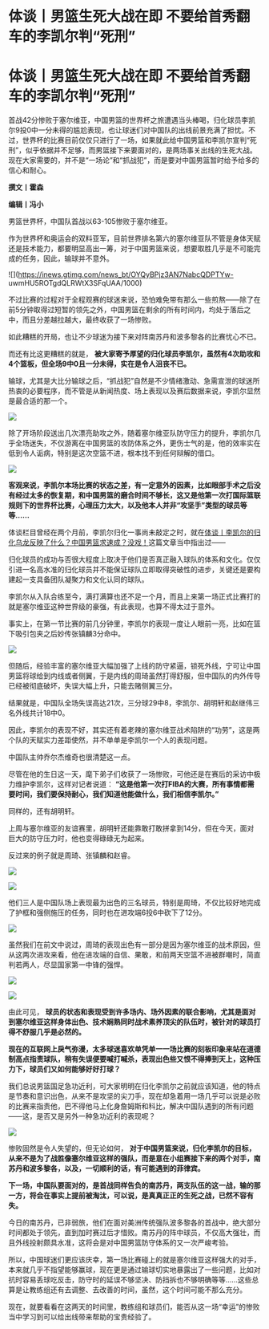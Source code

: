 # 体谈丨男篮生死大战在即 不要给首秀翻车的李凯尔判“死刑”

# 体谈丨男篮生死大战在即 不要给首秀翻车的李凯尔判“死刑”

首战42分惨败于塞尔维亚，中国男篮的世界杯之旅遭遇当头棒喝，归化球员李凯尔9投0中一分未得的尴尬表现，也让球迷们对中国队的出线前景充满了担忧。不过，世界杯的比赛目前仅仅只进行了一场，如果就此给中国男篮和李凯尔宣判“死刑”，似乎依据并不足够，而男篮接下来要面对的，是两场事关出线的生死大战。现在大家需要的，并不是“一场论”和“抓战犯”，而是要对中国男篮暂时给予给多的信心和耐心。

**撰文丨霍森**

**编辑丨冯小**

男篮世界杯，中国队首战以63-105惨败于塞尔维亚。

作为世界杯和奥运会的双料亚军，目前世界排名第六的塞尔维亚队不管是身体天赋还是技术能力，都要明显高出一筹，对于中国男篮来说，想要取胜几乎是不可能完成的任务，因此，输球并不意外。

![](https://inews.gtimg.com/news_bt/OYQyBPjz3AN7NabcQDPTYw-
uwmHU5ROTgdQLRWtX3SFqUAA/1000)

不过比赛的过程对于全程观赛的球迷来说，恐怕难免带有那么一些煎熬——除了在前5分钟取得过短暂的领先之外，中国男篮在剩余的所有时间内，均处于落后之中，而且分差越拉越大，最终收获了一场惨败。

如此糟糕的开局，也让不少球迷为接下来对阵南苏丹和波多黎各的比赛忧心不已。

而还有比这更糟糕的就是， **被大家寄予厚望的归化球员李凯尔，虽然有4次助攻和4个篮板，但全场9中0且一分未得，实在是令人沮丧不已。**

输球，尤其是大比分输球之后，“抓战犯”自然是不少情绪激动、急需宣泄的球迷所热衷的必要程序，而不管是从新闻热度、场上表现以及赛后数据来说，李凯尔显然是最合适的那一个。

![](https://inews.gtimg.com/news_bt/O_2ZsVn4vtJP7iFPv4P7j3cYZkwuY6vumaUO3K43JZs1wAA/1000)

除了开场阶段送出几次漂亮助攻之外，随着塞尔维亚队防守压力的提升，李凯尔几乎全场迷失，不仅游离在中国男篮的攻防体系之外，更伤士气的是，他的效率实在低到令人诟病，特别是这次空篮不进，根本找不到任何辩解的借口。

![](https://inews.gtimg.com/news_bt/GuQFXaSIQge6Z-Pt3v7gI9N09lurG88is8n5Ab6IL4ua4AA/0)

**客观来说，李凯尔本场比赛的状态之差，有一定意外的因素，比如眼部手术之后没有经过太多的恢复期，和中国男篮的磨合时间不够长，这又是他第一次打国际篮联规则下的世界杯比赛，心理压力太大，以及他本人并非“攻坚手”类型的球员等等……**

体谈栏目曾经在两个月前，李凯尔归化一事尚未敲定之时，就在[体谈丨李凯尔的归化乌龙反映了什么？中国男篮求速成？没戏！](https://new.qq.com/rain/a/20230628A0586B00)这篇文章当中指出过——

归化球员的成功与否很大程度上取决于他们是否真正融入球队的体系和文化。仅仅引进一名高水准的归化球员并不能保证球队立即取得突破性的进步，关键还是要构建起一支具备团队凝聚力和文化认同的球队。

李凯尔从入队合练至今，满打满算也还不足一个月，而且上来第一场正式比赛打的就是塞尔维亚这种世界级的豪强，有此表现，也算不得太过于意外。

事实上，在第一节比赛的前几分钟里，李凯尔的表现一度让人眼前一亮，比如在篮下吸引包夹之后妙传张镇麟3分命中。

![](https://inews.gtimg.com/news_bt/OjYmzgMYWpnZ17s4iafDD1aniZdzMM58SagemI_K9JzaAAA/1000)

但随后，经验丰富的塞尔维亚大幅加强了上线的防守紧逼，锁死外线，宁可让中国男篮将球给到内线或者侧翼，于是内线的周琦虽然打得舒服，但中国队的内外传导已经被彻底破坏，失误大幅上升，只能去赌侧翼三分。

结果就是，中国队全场失误高达21次，三分球29中8，李凯尔、胡明轩和赵继伟三名外线共计18中0。

因此，李凯尔的表现不好，其实还有着老辣的塞尔维亚战术陷阱的“功劳”，这是两个队的天赋实力差距使然，并不单单是李凯尔一个人的表现问题。

中国队主帅乔尔杰维奇也很清楚这一点。

尽管在他的生日这一天，麾下弟子们收获了一场惨败，可他还是在赛后的采访中极力维护李凯尔，这样对记者说道：
**“这是他第一次打FIBA的大赛，所有事情都需要时间，我们要保持耐心，我们知道他能做什么，我们相信李凯尔。”**

同样的，还有胡明轩。

上周与塞尔维亚的友谊赛里，胡明轩还能靠敢打敢拼拿到14分，但在今天，面对巨大的防守压力时，他也变得碌碌无为起来。

反过来的例子就是周琦、张镇麟和赵睿。

![](https://inews.gtimg.com/news_bt/G9adxRS268au2MJOcO06drv5NDPLEregiJUICKzUncYM4AA/0)

![](https://inews.gtimg.com/news_bt/GxCty6u8toj7H2BjGfr61GrmaAj3HIbpuelTF9granq3oAA/0)

他们三人是中国队场上表现最为出色的三名球员，特别是周琦，不仅比较好地完成了护框和强侧施压的任务，同时也在进攻端6投6中砍下了12分。

![](https://inews.gtimg.com/news_bt/OyerD1Lyll3_LL7euuWKcLLvIvE5n1JEqIG4Z5Za8e5y0AA/1000)

虽然我们在前文中说过，周琦的表现出色有一部分是因为塞尔维亚的战术原因，但从这两次进攻来看，他在进攻端的自信、果敢，和前两天空篮不进被群嘲时，简直判若两人，尽显国家第一中锋的强悍。

![](https://inews.gtimg.com/news_bt/G783yA1-G3RhR1PNu7gwRO8xb7fCpzfk_4sfP78BKQBqQAA/0)

![](https://inews.gtimg.com/news_bt/GC_eIVBLaULJTZY3tr_N5vnp7x2jjI2NK3_n1LKYah0ZkAA/0)

由此可见，
**球员的状态和表现受到许多场内、场外因素的联合影响，尤其是面对到塞尔维亚这样身体出色、技术娴熟同时战术素养顶尖的队伍时，被针对的球员打得不舒服几乎是必然的。**

**现在的互联网上戾气弥漫，太多球迷喜欢单凭单一一场比赛的刻板印象来站在道德制高点指责球队，稍有失误便要喊打喊杀，表现出色些又恨不得捧到天上，这种压力下，球员们又如何能够好好打球？**

我们总说男篮国足急功近利，可大家明明在归化李凯尔之前就应该知道，他的特点是节奏和意识出色，从来不是攻坚的尖刀手，现在却急着用一场几乎可以说是必败的比赛来指责他，巴不得他马上化身詹姆斯和科比，解决中国队遇到的所有问题——这，是否又是另外一种急功近利的表现呢？

![](https://inews.gtimg.com/news_bt/O_iCsmClT2g5dkYPsk7Ysqo6iDk_lYDWrFfaPVTChBFawAA/1000)

惨败固然是令人失望的，但无论如何，
**对于中国男篮来说，归化李凯尔的目标，从来不是为了战胜像塞尔维亚这样的强队，而是意在小组赛接下来的两个对手，南苏丹和波多黎各，以及，一切顺利的话，有可能遇到的菲律宾。**

**下一场，中国队要面对的，是首战同样告负的南苏丹，两支队伍的这一战，输的那一方，将会在事实上提前被淘汰，可以说，是真真正正的生死之战，已然不容有失。**

今日的南苏丹，已非弱旅，他们在面对美洲传统强队波多黎各的首战中，绝大部分时间都处于领先，直到加时赛过后才惜败。南苏丹的阵中球员，不仅高大强壮，而且外线投射颇具水准，这将会是对中国男篮防守体系的又一次严峻考验。

所以，中国球迷们更应该庆幸，第一场比赛碰上的就是塞尔维亚这样强大的对手，本来就几乎不指望能够赢球，现在更是通过输球切实地暴露出了一些问题，比如对抗时容易丢球吃反击，防守时的延误不够坚决、防挡拆也不够明确等等……这些总算是让教练组还有去调整、去改善的时间，虽然，这个时间可能不那么充分。

现在，就要看看在这两天的时间里，教练组和球员们，能否从这一场“幸运”的惨败当中学习到可以给出线带来帮助的宝贵经验了。

